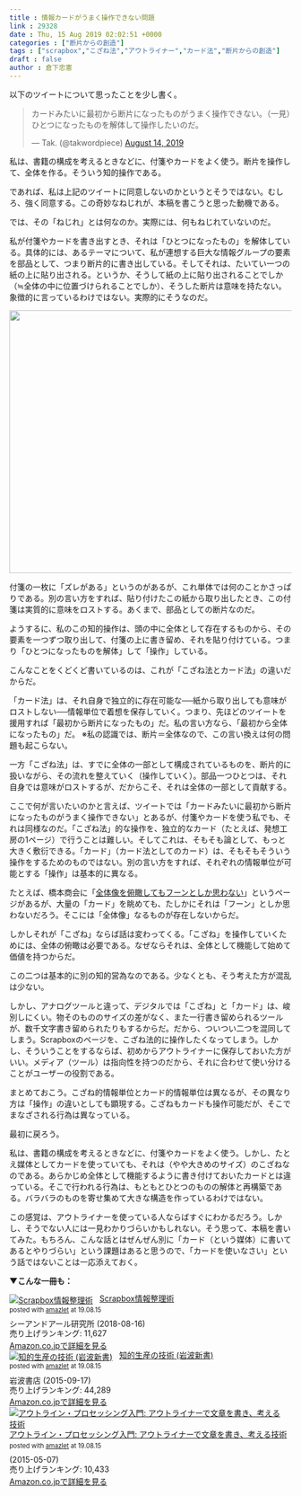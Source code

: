 ```yaml
---
title : 情報カードがうまく操作できない問題
link : 29328
date : Thu, 15 Aug 2019 02:02:51 +0000
categories : ["断片からの創造"]
tags : ["scrapbox","こざね法","アウトライナー","カード法","断片からの創造"]
draft : false
author : 倉下忠憲
---
```


以下のツイートについて思ったことを少し書く。

<blockquote class="twitter-tweet"><p lang="ja" dir="ltr">カードみたいに最初から断片になったものがうまく操作できない。（一見）ひとつになったものを解体して操作したいのだ。</p>&mdash; Tak. (@takwordpiece) <a href="https://twitter.com/takwordpiece/status/1161442032155414528?ref_src=twsrc%5Etfw">August 14, 2019</a></blockquote> <script async src="https://platform.twitter.com/widgets.js" charset="utf-8"></script> 

私は、書籍の構成を考えるときなどに、付箋やカードをよく使う。断片を操作して、全体を作る。そういう知的操作である。

であれば、私は上記のツイートに同意しないのかというとそうではない。むしろ、強く同意する。この奇妙なねじれが、本稿を書こうと思った動機である。

では、その「ねじれ」とは何なのか。実際には、何もねじれていないのだ。

私が付箋やカードを書き出すとき、それは「ひとつになったもの」を解体している。具体的には、あるテーマについて、私が連想する巨大な情報グループの要素を部品として、つまり断片的に書き出している。そしてそれは、たいてい一つの紙の上に貼り出される。というか、そうして紙の上に貼り出されることでしか（≒全体の中に位置づけられることでしか）、そうした断片は意味を持たない。象徴的に言っているわけではない。実際的にそうなのだ。

<a href="https://rashita.net/blog/?attachment_id=29329" rel="attachment wp-att-29329"><img src="https://rashita.net/blog/wp-content/uploads/2019/08/screenshot-20-700x468.png" alt="" width="700" height="468" class="alignnone size-large wp-image-29329" /></a>

付箋の一枚に「ズレがある」というのがあるが、これ単体では何のことかさっぱりである。別の言い方をすれば、貼り付けたこの紙から取り出したとき、この付箋は実質的に意味をロストする。あくまで、部品としての断片なのだ。

ようするに、私のこの知的操作は、頭の中に全体として存在するものから、その要素を一つずつ取り出して、付箋の上に書き留め、それを貼り付けている。つまり「ひとつになったものを解体」して「操作」している。

こんなことをくどくど書いているのは、これが「こざね法とカード法」の違いだからだ。

「カード法」は、それ自身で独立的に存在可能な──紙から取り出しても意味がロストしない──情報単位で着想を保存していく。つまり、先ほどのツイートを援用すれば「最初から断片になったもの」だ。私の言い方なら、「最初から全体になったもの」だ。
※私の認識では、断片＝全体なので、この言い換えは何の問題も起こらない。

一方「こざね法」は、すでに全体の一部として構成されているものを、断片的に扱いながら、その流れを整えていく（操作していく）。部品一つひとつは、それ自身では意味がロストするが、だからこそ、それは全体の一部として貢献する。

ここで何が言いたいのかと言えば、ツイートでは「カードみたいに最初から断片になったものがうまく操作できない」とあるが、付箋やカードを使う私でも、それは同様なのだ。「こざね法」的な操作を、独立的なカード（たとえば、発想工房の1ページ）で行うことは難しい。そしてこれは、そもそも論として、もっと大きく敷衍できる。「カード」（カード法としてのカード）は、そもそもそういう操作をするためのものではない。別の言い方をすれば、それぞれの情報単位が可能とする「操作」は基本的に異なる。

たとえば、橋本商会に「<a href="https://scrapbox.io/shokai/%E5%85%A8%E4%BD%93%E5%83%8F%E3%82%92%E4%BF%AF%E7%9E%B0%E3%81%97%E3%81%A6%E3%82%82%E3%83%95%E3%83%BC%E3%83%B3%E3%81%A8%E3%81%97%E3%81%8B%E6%80%9D%E3%82%8F%E3%81%AA%E3%81%84">全体像を俯瞰してもフーンとしか思わない</a>」というページがあるが、大量の「カード」を眺めても、たしかにそれは「フーン」としか思わないだろう。そこには「全体像」なるものが存在しないからだ。

しかしそれが「こざね」ならば話は変わってくる。「こざね」を操作していくためには、全体の俯瞰は必要である。なぜならそれは、全体として機能して始めて価値を持つからだ。

この二つは基本的に別の知的営為なのである。少なくとも、そう考えた方が混乱は少ない。

しかし、アナログツールと違って、デジタルでは「こざね」と「カード」は、峻別しにくい。物そのもののサイズの差がなく、また一行書き留められるツールが、数千文字書き留められたりもするからだ。だから、ついつい二つを混同してしまう。Scrapboxのページを、こざね法的に操作したくなってしまう。しかし、そういうことをするならば、初めからアウトライナーに保存しておいた方がいい。メディア（ツール）は指向性を持つのだから、それに合わせて使い分けることがユーザーの役割である。

まとめておこう。こざね的情報単位とカード的情報単位は異なるが、その異なり方は「操作」の違いとしても顕現する。こざねもカードも操作可能だが、そこでまなざされる行為は異なっている。

最初に戻ろう。

私は、書籍の構成を考えるときなどに、付箋やカードをよく使う。しかし、たとえ媒体としてカードを使っていても、それは（やや大きめのサイズ）のこざねなのである。あらかじめ全体として機能するように書き付けておいたカードとは違っている。そこで行われる行為は、もともとひとつのものの解体と再構築である。バラバラのものを寄せ集めて大きな構造を作っているわけではない。

この感覚は、アウトライナーを使っている人ならばすぐにわかるだろう。しかし、そうでない人には一見わかりづらいかもしれない。そう思って、本稿を書いてみた。もちろん、こんな話とはぜんぜん別に「カード（という媒体）に書いてあるとやりづらい」という課題はあると思うので、「カードを使いなさい」という話ではないことは一応添えておく。

<strong>▼こんな一冊も：</strong>

<div class="amazlet-box" style="margin-bottom:0px;"><div class="amazlet-image" style="float:left;margin:0px 12px 1px 0px;"><a href="http://www.amazon.co.jp/exec/obidos/ASIN/B07GJFBWWZ/rashita1000-22/ref=nosim/" name="amazletlink" target="_blank" rel="noopener noreferrer"><img src="https://images-fe.ssl-images-amazon.com/images/I/51yMZ%2BQU40L._SL160_.jpg" alt="Scrapbox情報整理術" style="border: none;" /></a></div><div class="amazlet-info" style="line-height:120%; margin-bottom: 10px"><div class="amazlet-name" style="margin-bottom:10px;line-height:120%"><a href="http://www.amazon.co.jp/exec/obidos/ASIN/B07GJFBWWZ/rashita1000-22/ref=nosim/" name="amazletlink" target="_blank" rel="noopener noreferrer">Scrapbox情報整理術</a><div class="amazlet-powered-date" style="font-size:80%;margin-top:5px;line-height:120%">posted with <a href="http://www.amazlet.com/" title="amazlet" target="_blank" rel="noopener noreferrer">amazlet</a> at 19.08.15</div></div><div class="amazlet-detail">シーアンドアール研究所 (2018-08-16)<br />売り上げランキング: 11,627<br /></div><div class="amazlet-sub-info" style="float: left;"><div class="amazlet-link" style="margin-top: 5px"><a href="http://www.amazon.co.jp/exec/obidos/ASIN/B07GJFBWWZ/rashita1000-22/ref=nosim/" name="amazletlink" target="_blank" rel="noopener noreferrer">Amazon.co.jpで詳細を見る</a></div></div></div><div class="amazlet-footer" style="clear: left"></div></div>

<div class="amazlet-box" style="margin-bottom:0px;"><div class="amazlet-image" style="float:left;margin:0px 12px 1px 0px;"><a href="http://www.amazon.co.jp/exec/obidos/ASIN/B014R3S71E/rashita1000-22/ref=nosim/" name="amazletlink" target="_blank" rel="noopener noreferrer"><img src="https://images-fe.ssl-images-amazon.com/images/I/41GZIomF8GL._SL160_.jpg" alt="知的生産の技術 (岩波新書)" style="border: none;" /></a></div><div class="amazlet-info" style="line-height:120%; margin-bottom: 10px"><div class="amazlet-name" style="margin-bottom:10px;line-height:120%"><a href="http://www.amazon.co.jp/exec/obidos/ASIN/B014R3S71E/rashita1000-22/ref=nosim/" name="amazletlink" target="_blank" rel="noopener noreferrer">知的生産の技術 (岩波新書)</a><div class="amazlet-powered-date" style="font-size:80%;margin-top:5px;line-height:120%">posted with <a href="http://www.amazlet.com/" title="amazlet" target="_blank" rel="noopener noreferrer">amazlet</a> at 19.08.15</div></div><div class="amazlet-detail">岩波書店 (2015-09-17)<br />売り上げランキング: 44,289<br /></div><div class="amazlet-sub-info" style="float: left;"><div class="amazlet-link" style="margin-top: 5px"><a href="http://www.amazon.co.jp/exec/obidos/ASIN/B014R3S71E/rashita1000-22/ref=nosim/" name="amazletlink" target="_blank" rel="noopener noreferrer">Amazon.co.jpで詳細を見る</a></div></div></div><div class="amazlet-footer" style="clear: left"></div></div>

<div class="amazlet-box" style="margin-bottom:0px;"><div class="amazlet-image" style="float:left;margin:0px 12px 1px 0px;"><a href="http://www.amazon.co.jp/exec/obidos/ASIN/B00XCIETIG/rashita1000-22/ref=nosim/" name="amazletlink" target="_blank" rel="noopener noreferrer"><img src="https://images-fe.ssl-images-amazon.com/images/I/41WikKyn%2BuL._SL160_.jpg" alt="アウトライン・プロセッシング入門: アウトライナーで文章を書き、考える技術" style="border: none;" /></a></div><div class="amazlet-info" style="line-height:120%; margin-bottom: 10px"><div class="amazlet-name" style="margin-bottom:10px;line-height:120%"><a href="http://www.amazon.co.jp/exec/obidos/ASIN/B00XCIETIG/rashita1000-22/ref=nosim/" name="amazletlink" target="_blank" rel="noopener noreferrer">アウトライン・プロセッシング入門: アウトライナーで文章を書き、考える技術</a><div class="amazlet-powered-date" style="font-size:80%;margin-top:5px;line-height:120%">posted with <a href="http://www.amazlet.com/" title="amazlet" target="_blank" rel="noopener noreferrer">amazlet</a> at 19.08.15</div></div><div class="amazlet-detail"> (2015-05-07)<br />売り上げランキング: 10,433<br /></div><div class="amazlet-sub-info" style="float: left;"><div class="amazlet-link" style="margin-top: 5px"><a href="http://www.amazon.co.jp/exec/obidos/ASIN/B00XCIETIG/rashita1000-22/ref=nosim/" name="amazletlink" target="_blank" rel="noopener noreferrer">Amazon.co.jpで詳細を見る</a></div></div></div><div class="amazlet-footer" style="clear: left"></div></div>
